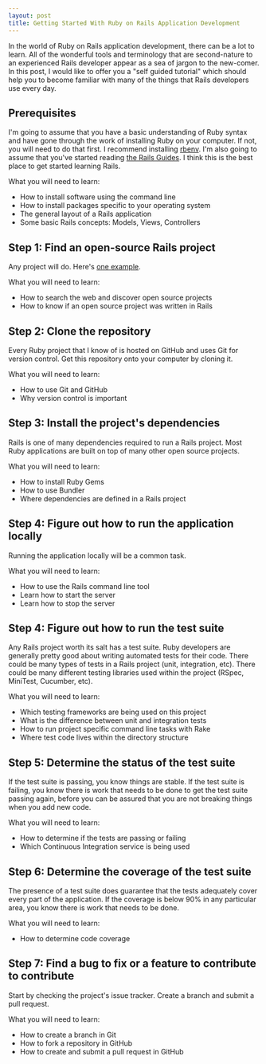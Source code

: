 ```yaml
---
layout: post
title: Getting Started With Ruby on Rails Application Development
---
```


In the world of Ruby on Rails application development, there can be a lot to learn. All of the wonderful tools and terminology that are second-nature to an experienced Rails developer appear as a sea of jargon to the new-comer. In this post, I would like to offer you a "self guided tutorial" which should help you to become familiar with many of the things that Rails developers use every day.

## Prerequisites

I'm going to assume that you have a basic understanding of Ruby syntax and have gone through the work of installing Ruby on your computer. If not, you will need to do that first. I recommend installing [rbenv](https://github.com/sstephenson/rbenv). I'm also going to assume that you've started reading [the Rails Guides](http://guides.rubyonrails.org/getting_started.html). I think this is the best place to get started learning Rails.

What you will need to learn:

* How to install software using the command line
* How to install packages specific to your operating system
* The general layout of a Rails application
* Some basic Rails concepts: Models, Views, Controllers

## Step 1: Find an open-source Rails project

Any project will do. Here's [one example](https://github.com/ruby-rcade/RubyGameDev.com).

What you will need to learn:

* How to search the web and discover open source projects
* How to know if an open source project was written in Rails

## Step 2: Clone the repository

Every Ruby project that I know of is hosted on GitHub and uses Git for version control. Get this repository onto your computer by cloning it.

What you will need to learn:

* How to use Git and GitHub
* Why version control is important

## Step 3: Install the project's dependencies

Rails is one of many dependencies required to run a Rails project. Most Ruby applications are built on top of many other open source projects.

What you will need to learn:

* How to install Ruby Gems
* How to use Bundler
* Where dependencies are defined in a Rails project

## Step 4: Figure out how to run the application locally

Running the application locally will be a common task.

What you will need to learn:

* How to use the Rails command line tool
* Learn how to start the server
* Learn how to stop the server

## Step 4: Figure out how to run the test suite

Any Rails project worth its salt has a test suite. Ruby developers are generally pretty good about writing automated tests for their code. There could be many types of tests in a Rails project (unit, integration, etc). There could be many different testing libraries used within the project (RSpec, MiniTest, Cucumber, etc).

What you will need to learn:

* Which testing frameworks are being used on this project
* What is the difference between unit and integration tests
* How to run project specific command line tasks with Rake
* Where test code lives within the directory structure

## Step 5: Determine the status of the test suite

If the test suite is passing, you know things are stable. If the test suite is failing, you know there is work that needs to be done to get the test suite passing again, before you can be assured that you are not breaking things when you add new code.

What you will need to learn:

* How to determine if the tests are passing or failing
* Which Continuous Integration service is being used

## Step 6: Determine the coverage of the test suite

The presence of a test suite does guarantee that the tests adequately cover every part of the application. If the coverage is below 90% in any particular area, you know there is work that needs to be done.

What you will need to learn:

* How to determine code coverage

## Step 7: Find a bug to fix or a feature to contribute to contribute

Start by checking the project's issue tracker. Create a branch and submit a pull request.

What you will need to learn:

* How to create a branch in Git
* How to fork a repository in GitHub
* How to create and submit a pull request in GitHub

